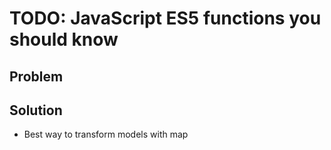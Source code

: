 # TODO: JavaScript ES5 functions you should know

## Problem


## Solution

* Best way to transform models with map
